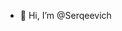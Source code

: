 - 👋 Hi, I’m @Serqeevich

<!---
Serqeevich/Serqeevich is a ✨ special ✨ repository because its `README.md` (this file) appears on your GitHub profile.
You can click the Preview link to take a look at your changes.
--->
